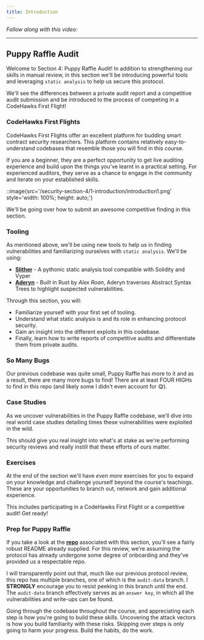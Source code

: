 ```yaml
---
title: Introduction
---
```


_Follow along with this video:_

---

## Puppy Raffle Audit

Welcome to Section 4: Puppy Raffle Audit! In addition to strengthening our skills in manual review, in this section we'll be introducing powerful tools and leveraging `static analysis` to help us secure this protocol.

We'll see the differences between a private audit report and a competitive audit submission and be introduced to the process of competing in a CodeHawks First Flight!

### CodeHawks First Flights

CodeHawks First Flights offer an excellent platform for budding smart contract security researchers. This platform contains relatively easy-to-understand codebases that resemble those you will find in this course.

If you are a beginner, they are a perfect opportunity to get live auditing experience and build upon the things you've learnt in a practical setting. For experienced auditors, they serve as a chance to engage in the community and iterate on your established skills.

::image{src='/security-section-4/1-introduction/introduction1.png' style='width: 100%; height: auto;'}

We'll be going over how to submit an awesome competitive finding in this section.

### Tooling

As mentioned above, we'll be using new tools to help us in finding vulnerabilities and familiarizing ourselves with `static analysis`. We'll be using:

- [**Slither**](https://github.com/crytic/slither) - A pythonic static analysis tool compatible with Solidity and Vyper
- [**Aderyn**](https://github.com/Cyfrin/aderyn) - Built in Rust by _Alex Roan_, Aderyn traverses Abstract Syntax Trees to highlight suspected vulnerabilities.

Through this section, you will:

- Familiarize yourself with your first set of tooling.
- Understand what static analysis is and its role in enhancing protocol security.
- Gain an insight into the different exploits in this codebase.
- Finally, learn how to write reports of competitive audits and differentiate them from private audits.

### So Many Bugs

Our previous codebase was quite small, Puppy Raffle has more to it and as a result, there are many more bugs to find! There are at least FOUR HIGHs to find in this repo (and likely some I didn't even account for 😋).

### Case Studies

As we uncover vulnerabilities in the Puppy Raffle codebase, we'll dive into real world case studies detailing times these vulnerabilities were exploited in the wild.

This should give you real insight into what's at stake as we're performing security reviews and really instill that these efforts of ours matter.

### Exercises

At the end of the section we'll have _even more_ exercises for you to expand on your knowledge and challenge yourself beyond the course's teachings. These are your opportunities to branch out, network and gain additional experience.

This includes participating in a CodeHawks First Flight or a competitive audit! Get ready!

### Prep for Puppy Raffle

If you take a look at the [**repo**](https://github.com/Cyfrin/4-puppy-raffle-audit) associated with this section, you'll see a fairly robust README already supplied. For this review, we're assuming the protocol has already undergone some degree of onboarding and they've provided us a respectable repo.

I will transparently point out that, much like our previous protocol review, this repo has multiple branches, one of which is the `audit-data` branch. I **STRONGLY** encourage you to resist peeking in this branch until the end. The `audit-data` branch effectively serves as an `answer key`, in which all the vulnerabilities and write-ups can be found.

Going through the codebase throughout the course, and appreciating each step is how you're going to build these skills. Uncovering the attack vectors is how you build familiarity with these risks. Skipping over steps is only going to harm your progress. Build the habits, do the work.
